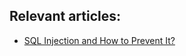 ## Relevant articles:

- [SQL Injection and How to Prevent It?](https://www.surya.com/sql-injection)
